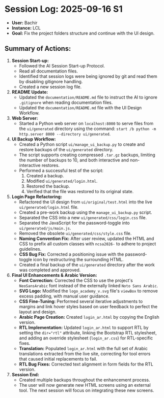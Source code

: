 # Session Log: 2025-09-16 S1

*   **User:** Bachir
*   **Instance:** LCL
*   **Goal:** Fix the project folders structure and continue with the UI design.

## Summary of Actions:
1.  **Session Start-up:**
    *   Followed the AI Session Start-up Protocol.
    *   Read all documentation files.
    *   Identified that session logs were being ignored by git and read them by disabling gitignore handling.
    *   Created a new session log file.
2.  **README Update:**
    *   Updated the `documentation/README.md` file to instruct the AI to ignore `.gitignore` when reading documentation files.
    *   Updated the `documentation/README.md` file with the UI Design Workflow.
3.  **Web Server:**
    *   Started a Python web server on `localhost:8000` to serve files from the `ui/generated` directory using the command: `start /b python -m http.server 8000 --directory ui/generated`.
4.  **UI Backup Workflow:**
    *   Created a Python script `ui/manage_ui_backup.py` to create and restore backups of the `ui/generated` directory.
    *   The script supports creating compressed `.tar.gz` backups, limiting the number of backups to 10, and both interactive and non-interactive restores.
    *   Performed a successful test of the script:
        1.  Created a backup.
        2.  Modified `ui/generated/login.html`.
        3.  Restored the backup.
        4.  Verified that the file was restored to its original state.
5.  **Login Page Refactoring:**
    *   Refactored the UI design from `ui/original/test.html` into the live `ui/generated/login.html` file.
    *   Created a pre-work backup using the `manage_ui_backup.py` script.
    *   Separated the CSS into a new `ui/generated/css/login.css` file.
    *   Separated the JavaScript for the password-toggle into `ui/generated/js/main.js`.
    *   Removed the obsolete `ui/generated/css/style.css` file.
    *   **Naming Convention Fix:** After user review, updated the HTML and CSS to prefix all custom classes with `ncsa2026-` to adhere to project guidelines.
    *   **CSS Bug Fix:** Corrected a positioning issue with the password-toggle icon by restructuring the surrounding HTML.
    *   Created a final backup of the `ui/generated` directory after the work was completed and approved.
6.  **Final UI Enhancements & Arabic Version:**
    *   **Font Correction:** Corrected the CSS to use the project's `NeoSansArabic` font instead of the externally linked `Noto Sans Arabic`.
    *   **SVG Logo:** Modified the `logo_academy_v.svg` file's `viewBox` to remove excess padding, with manual user guidance.
    *   **CSS Fine-Tuning:** Performed several iterative adjustments to margins and link hover styles based on user feedback to perfect the layout and design.
    *   **Arabic Page Creation:** Created `login_ar.html` by copying the English version.
    *   **RTL Implementation:** Updated `login_ar.html` to support RTL by setting the `dir="rtl"` attribute, linking the Bootstrap RTL stylesheet, and adding an override stylesheet (`login_ar.css`) for RTL-specific fixes.
    *   **Translation:** Populated `login_ar.html` with the full set of Arabic translations extracted from the live site, correcting for tool errors that caused initial replacements to fail.
    *   **RTL Bug Fixes:** Corrected text alignment in form fields for the RTL version.
7.  **Session End:**
    *   Created multiple backups throughout the enhancement process.
    *   The user will now generate new HTML screens using an external tool. The next session will focus on integrating these new screens.
